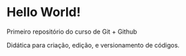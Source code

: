 # Hello World!
 Primeiro repositório do curso de Git + Github

 Didática para criação, edição, e versionamento de códigos.
